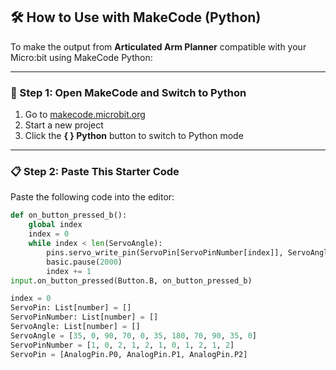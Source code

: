## 🛠️ How to Use with MakeCode (Python)

To make the output from **Articulated Arm Planner** compatible with your Micro:bit using MakeCode Python:

---

### 📌 Step 1: Open MakeCode and Switch to Python

1. Go to [makecode.microbit.org](https://makecode.microbit.org/)
2. Start a new project
3. Click the **{ } Python** button to switch to Python mode

---

### 📋 Step 2: Paste This Starter Code

Paste the following code into the editor:

```python
def on_button_pressed_b():
    global index
    index = 0
    while index < len(ServoAngle):
        pins.servo_write_pin(ServoPin[ServoPinNumber[index]], ServoAngle[index])
        basic.pause(2000)
        index += 1
input.on_button_pressed(Button.B, on_button_pressed_b)

index = 0
ServoPin: List[number] = []
ServoPinNumber: List[number] = []
ServoAngle: List[number] = []
ServoAngle = [35, 0, 90, 70, 0, 35, 180, 70, 90, 35, 0]
ServoPinNumber = [1, 0, 2, 1, 2, 1, 0, 1, 2, 1, 2]
ServoPin = [AnalogPin.P0, AnalogPin.P1, AnalogPin.P2]
